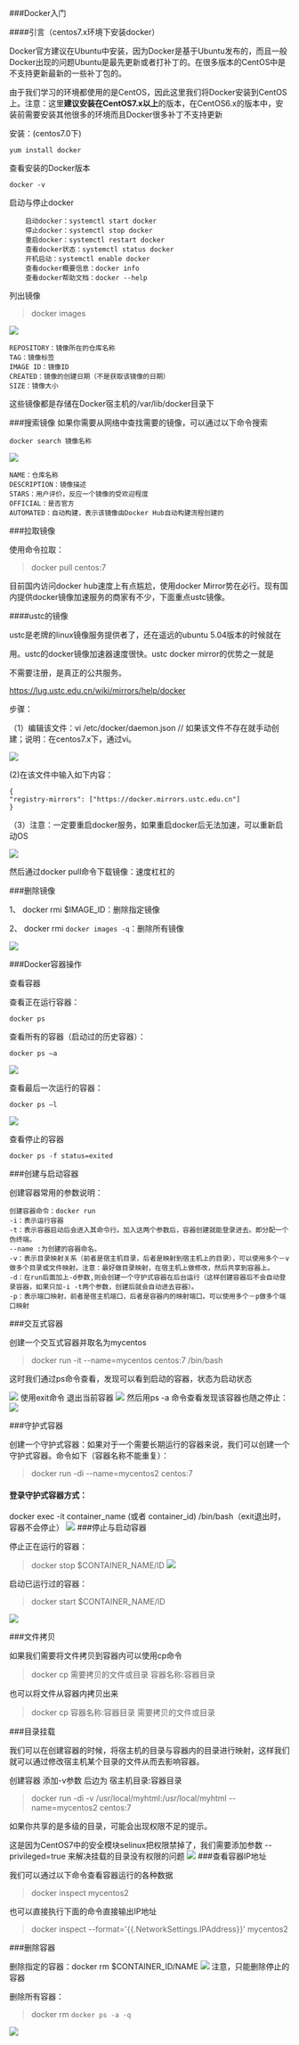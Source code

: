 ###Docker入门

####引言（centos7.x环境下安装docker）

Docker官方建议在Ubuntu中安装，因为Docker是基于Ubuntu发布的，而且一般Docker出现的问题Ubuntu是最先更新或者打补丁的。在很多版本的CentOS中是不支持更新最新的一些补丁包的。
由于我们学习的环境都使用的是CentOS，因此这里我们将Docker安装到CentOS上。注意：这里**建议安装在CentOS7.x以上**的版本，在CentOS6.x的版本中，安装前需要安装其他很多的环境而且Docker很多补丁不支持更新

安装：(centos7.0下)

```
yum install docker
```
查看安装的Docker版本

	docker -v

启动与停止docker

```
	启动docker：systemctl start docker	停止docker：systemctl stop docker	重启docker：systemctl restart docker	查看docker状态：systemctl status docker	开机启动：systemctl enable docker
	查看docker概要信息：docker info	查看docker帮助文档：docker --help
```

列出镜像

>docker images

![](http://p2ehgqigv.bkt.clouddn.com/18-1-26/81538614.jpg)

	REPOSITORY：镜像所在的仓库名称	TAG：镜像标签	IMAGE ID：镜像ID	CREATED：镜像的创建日期（不是获取该镜像的日期）	SIZE：镜像大小这些镜像都是存储在Docker宿主机的/var/lib/docker目录下

###搜索镜像
如果你需要从网络中查找需要的镜像，可以通过以下命令搜索	
	docker search 镜像名称![](http://p2ehgqigv.bkt.clouddn.com/18-1-26/21053481.jpg)

	NAME：仓库名称	DESCRIPTION：镜像描述	STARS：用户评价，反应一个镜像的受欢迎程度	OFFICIAL：是否官方	AUTOMATED：自动构建，表示该镜像由Docker Hub自动构建流程创建的###拉取镜像

使用命令拉取：>docker pull centos:7目前国内访问docker hub速度上有点尴尬，使用docker Mirror势在必行。现有国内提供docker镜像加速服务的商家有不少，下面重点ustc镜像。

####ustc的镜像ustc是老牌的linux镜像服务提供者了，还在遥远的ubuntu 5.04版本的时候就在

用。ustc的docker镜像加速器速度很快。ustc docker mirror的优势之一就是

不需要注册，是真正的公共服务。https://lug.ustc.edu.cn/wiki/mirrors/help/docker步骤：（1）编辑该文件：vi /etc/docker/daemon.json  // 如果该文件不存在就手动创建；说明：在centos7.x下，通过vi。

![](http://p2ehgqigv.bkt.clouddn.com/18-1-26/77534096.jpg)

(2)在该文件中输入如下内容：

```
{"registry-mirrors": ["https://docker.mirrors.ustc.edu.cn"]}

```（3）注意：一定要重启docker服务，如果重启docker后无法加速，可以重新启动OS

![](http://p2ehgqigv.bkt.clouddn.com/18-1-26/5370820.jpg)

然后通过docker pull命令下载镜像：速度杠杠的

###删除镜像1、	docker rmi $IMAGE_ID：删除指定镜像2、	docker rmi `docker images -q`：删除所有镜像

![](http://p2ehgqigv.bkt.clouddn.com/18-1-26/88554744.jpg)

###Docker容器操作查看容器查看正在运行容器：	docker ps	
查看所有的容器（启动过的历史容器）：	docker ps –a![](http://p2ehgqigv.bkt.clouddn.com/18-1-26/87339480.jpg)查看最后一次运行的容器：	docker ps –l![](http://p2ehgqigv.bkt.clouddn.com/18-1-26/26442581.jpg)

查看停止的容器	docker ps -f status=exited	
	
###创建与启动容器
创建容器常用的参数说明：	创建容器命令：docker run	-i：表示运行容器	-t：表示容器启动后会进入其命令行。加入这两个参数后，容器创建就能登录进去。即分配一个伪终端。	--name :为创建的容器命名。	-v：表示目录映射关系（前者是宿主机目录，后者是映射到宿主机上的目录），可以使用多个－v做多个目录或文件映射。注意：最好做目录映射，在宿主机上做修改，然后共享到容器上。	-d：在run后面加上-d参数,则会创建一个守护式容器在后台运行（这样创建容器后不会自动登录容器，如果只加-i -t两个参数，创建后就会自动进去容器）。	-p：表示端口映射，前者是宿主机端口，后者是容器内的映射端口。可以使用多个－p做多个端口映射###交互式容器创建一个交互式容器并取名为mycentos>docker run -it --name=mycentos centos:7 /bin/bash这时我们通过ps命令查看，发现可以看到启动的容器，状态为启动状态![](http://p2ehgqigv.bkt.clouddn.com/18-1-26/45139970.jpg)
使用exit命令 退出当前容器![](http://p2ehgqigv.bkt.clouddn.com/18-1-26/57275419.jpg)
然后用ps -a 命令查看发现该容器也随之停止：![](http://p2ehgqigv.bkt.clouddn.com/18-1-26/13679836.jpg)

###守护式容器创建一个守护式容器：如果对于一个需要长期运行的容器来说，我们可以创建一个守护式容器。命令如下（容器名称不能重复）：>docker run -di --name=mycentos2 centos:7####	登录守护式容器方式：
docker exec -it container_name (或者 container_id)  /bin/bash（exit退出时，容器不会停止）
![](http://p2ehgqigv.bkt.clouddn.com/18-1-26/52743544.jpg)
###停止与启动容器停止正在运行的容器：

>docker stop $CONTAINER_NAME/ID![](http://p2ehgqigv.bkt.clouddn.com/18-1-26/10271115.jpg)

启动已运行过的容器：

>docker start $CONTAINER_NAME/ID

![](http://p2ehgqigv.bkt.clouddn.com/18-1-26/13449552.jpg)

###文件拷贝如果我们需要将文件拷贝到容器内可以使用cp命令>docker cp 需要拷贝的文件或目录 容器名称:容器目录也可以将文件从容器内拷贝出来>docker cp 容器名称:容器目录 需要拷贝的文件或目录###目录挂载
我们可以在创建容器的时候，将宿主机的目录与容器内的目录进行映射，这样我们就可以通过修改宿主机某个目录的文件从而去影响容器。创建容器 添加-v参数 后边为   宿主机目录:容器目录>docker run -di -v /usr/local/myhtml:/usr/local/myhtml --name=mycentos2 centos:7如果你共享的是多级的目录，可能会出现权限不足的提示。这是因为CentOS7中的安全模块selinux把权限禁掉了，我们需要添加参数  --privileged=true  来解决挂载的目录没有权限的问题![](http://p2ehgqigv.bkt.clouddn.com/18-1-26/21292424.jpg)###查看容器IP地址我们可以通过以下命令查看容器运行的各种数据>docker inspect mycentos2也可以直接执行下面的命令直接输出IP地址>docker inspect --format='{{.NetworkSettings.IPAddress}}' mycentos2###删除容器删除指定的容器：docker rm $CONTAINER_ID/NAME
![](http://p2ehgqigv.bkt.clouddn.com/18-1-26/30504131.jpg)
注意，只能删除停止的容器
删除所有容器：
>docker rm `docker ps -a -q`
![](http://p2ehgqigv.bkt.clouddn.com/18-1-26/81652465.jpg)